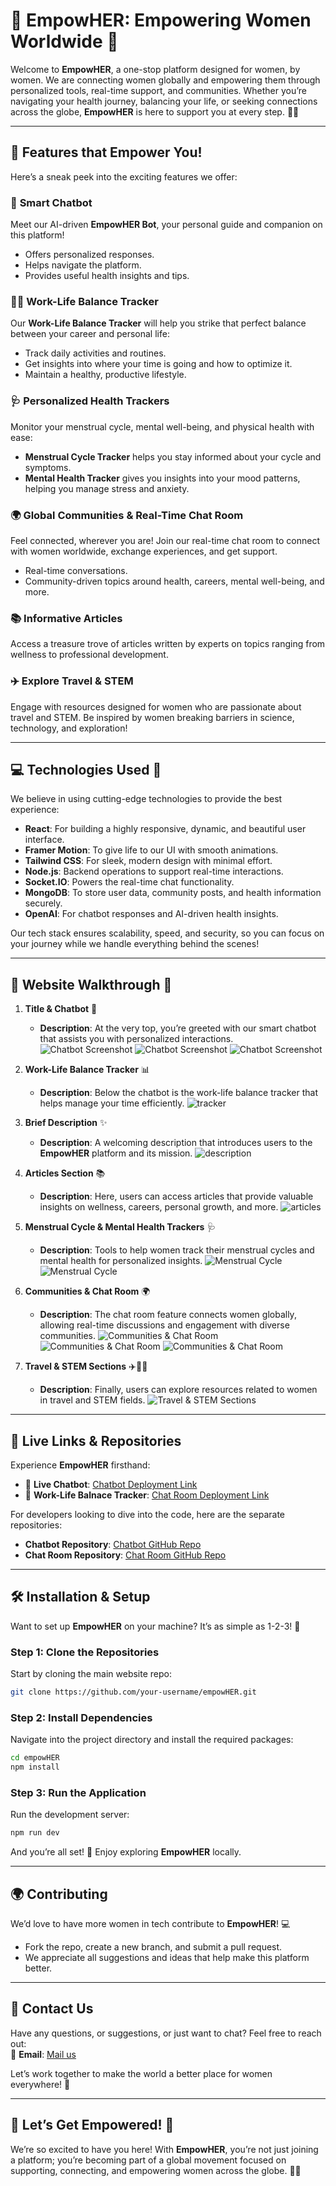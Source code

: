 # 🌸 **EmpowHER: Empowering Women Worldwide** 🌸

Welcome to **EmpowHER**, a one-stop platform designed for women, by women. We are connecting women globally and empowering them through personalized tools, real-time support, and communities. Whether you’re navigating your health journey, balancing your life, or seeking connections across the globe, **EmpowHER** is here to support you at every step. 💪✨

---

## 🚀 **Features that Empower You!**

Here’s a sneak peek into the exciting features we offer:

### 🤖 **Smart Chatbot**  
Meet our AI-driven **EmpowHER Bot**, your personal guide and companion on this platform!  
- Offers personalized responses.  
- Helps navigate the platform.
- Provides useful health insights and tips.

### 🧘‍♀️ **Work-Life Balance Tracker**  
Our **Work-Life Balance Tracker** will help you strike that perfect balance between your career and personal life:  
- Track daily activities and routines.  
- Get insights into where your time is going and how to optimize it.  
- Maintain a healthy, productive lifestyle.

### 🩺 **Personalized Health Trackers**  
Monitor your menstrual cycle, mental well-being, and physical health with ease:
- **Menstrual Cycle Tracker** helps you stay informed about your cycle and symptoms.  
- **Mental Health Tracker** gives you insights into your mood patterns, helping you manage stress and anxiety.

### 🌍 **Global Communities & Real-Time Chat Room**  
Feel connected, wherever you are! Join our real-time chat room to connect with women worldwide, exchange experiences, and get support.  
- Real-time conversations.  
- Community-driven topics around health, careers, mental well-being, and more.

### 📚 **Informative Articles**  
Access a treasure trove of articles written by experts on topics ranging from wellness to professional development.  

### ✈️ **Explore Travel & STEM**  
Engage with resources designed for women who are passionate about travel and STEM. Be inspired by women breaking barriers in science, technology, and exploration!

---

## 💻 **Technologies Used** 🔧

We believe in using cutting-edge technologies to provide the best experience:

- **React**: For building a highly responsive, dynamic, and beautiful user interface.
- **Framer Motion**: To give life to our UI with smooth animations.  
- **Tailwind CSS**: For sleek, modern design with minimal effort.  
- **Node.js**: Backend operations to support real-time interactions.
- **Socket.IO**: Powers the real-time chat functionality.
- **MongoDB**: To store user data, community posts, and health information securely.  
- **OpenAI**: For chatbot responses and AI-driven health insights.

Our tech stack ensures scalability, speed, and security, so you can focus on your journey while we handle everything behind the scenes!

---


## 📸 **Website Walkthrough** 🌟

1. **Title & Chatbot** 🤖  
   - **Description**: At the very top, you’re greeted with our smart chatbot that assists you with personalized interactions.
    ![Chatbot Screenshot](./screenshots/ss1.png)
   ![Chatbot Screenshot](./screenshots/ss7.png)
   ![Chatbot Screenshot](./screenshots/ss8.png)

2. **Work-Life Balance Tracker** 📊  
   - **Description**: Below the chatbot is the work-life balance tracker that helps manage your time efficiently.
    ![tracker](./screenshots/ss10.png)


3. **Brief Description** ✨  
   - **Description**: A welcoming description that introduces users to the **EmpowHER** platform and its mission.
   ![description](./screenshots/1.png)


4. **Articles Section** 📚  
   - **Description**: Here, users can access articles that provide valuable insights on wellness, careers, personal growth, and more.
   ![articles](./screenshots/ss2.png)

5. **Menstrual Cycle & Mental Health Trackers** 🩺  
   - **Description**: Tools to help women track their menstrual cycles and mental health for personalized insights.
    ![Menstrual Cycle](./screenshots/ss5.png)
    ![Menstrual Cycle](./screenshots/ss3.png)


6. **Communities & Chat Room** 🌍  
   - **Description**: The chat room feature connects women globally, allowing real-time discussions and engagement with diverse communities.
    ![Communities & Chat Room](./screenshots/ss4.png)
    ![Communities & Chat Room](./screenshots/ss11.png)
![Communities & Chat Room](./screenshots/ss13.png)


7. **Travel & STEM Sections** ✈️👩‍🔬  
   - **Description**: Finally, users can explore resources related to women in travel and STEM fields.
   ![Travel & STEM Sections](./screenshots/ss6.png)

---



## 🔗 **Live Links & Repositories**

Experience **EmpowHER** firsthand:

- 🤖 **Live Chatbot**: [Chatbot Deployment Link](https://ai-women-health-assisstant.vercel.app/)
- 💬 **Work-Life Balnace Tracker**: [Chat Room Deployment Link](https://balance-tracker-nine.vercel.app/)

For developers looking to dive into the code, here are the separate repositories:

- **Chatbot Repository**: [Chatbot GitHub Repo](https://github.com/Aisha-Fathima/ai-women-health-assisstant)  
- **Chat Room Repository**: [Chat Room GitHub Repo](https://github.com/Aisha-Fathima/chat_room-main)

---

## 🛠️ **Installation & Setup**

Want to set up **EmpowHER** on your machine? It’s as simple as 1-2-3! 🚀

### Step 1: Clone the Repositories  
Start by cloning the main website repo:
```bash
git clone https://github.com/your-username/empowHER.git
```

### Step 2: Install Dependencies  
Navigate into the project directory and install the required packages:
```bash
cd empowHER
npm install
```

### Step 3: Run the Application  
Run the development server:
```bash
npm run dev
```

And you’re all set! 🚀 Enjoy exploring **EmpowHER** locally.

---

## 🌍 **Contributing**

We’d love to have more women in tech contribute to **EmpowHER**! 💻  
- Fork the repo, create a new branch, and submit a pull request.  
- We appreciate all suggestions and ideas that help make this platform better.

---

## 💬 **Contact Us**

Have any questions, or suggestions, or just want to chat? Feel free to reach out:  
📧 **Email**: [Mail us ](mailto:youremail@example.com)

Let’s work together to make the world a better place for women everywhere! 🌟

---

## 🎉 **Let’s Get Empowered!** 🎉

We’re so excited to have you here! With **EmpowHER**, you’re not just joining a platform; you’re becoming part of a global movement focused on supporting, connecting, and empowering women across the globe. 💪🌸

